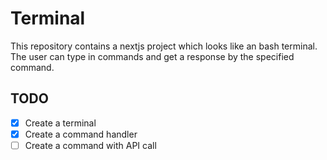 # Terminal

This repository contains a nextjs project which looks like an bash terminal.
The user can type in commands and get a response by the specified command.

## TODO

- [x] Create a terminal
- [x] Create a command handler
- [ ] Create a command with API call
